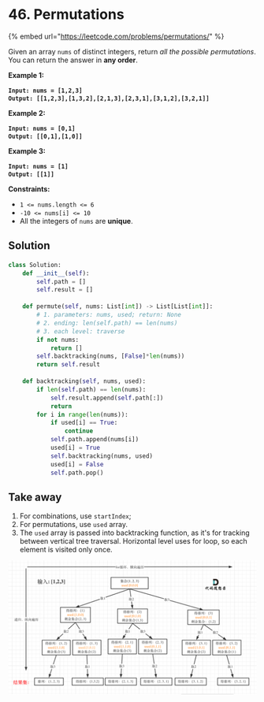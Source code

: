 # 46. Permutations

{% embed url="https://leetcode.com/problems/permutations/" %}

Given an array `nums` of distinct integers, return _all the possible permutations_. You can return the answer in **any order**.

&#x20;

**Example 1:**

<pre><code><strong>Input: nums = [1,2,3]
</strong><strong>Output: [[1,2,3],[1,3,2],[2,1,3],[2,3,1],[3,1,2],[3,2,1]]
</strong></code></pre>

**Example 2:**

<pre><code><strong>Input: nums = [0,1]
</strong><strong>Output: [[0,1],[1,0]]
</strong></code></pre>

**Example 3:**

<pre><code><strong>Input: nums = [1]
</strong><strong>Output: [[1]]
</strong></code></pre>

&#x20;

**Constraints:**

* `1 <= nums.length <= 6`
* `-10 <= nums[i] <= 10`
* All the integers of `nums` are **unique**.

## Solution

```python
class Solution:
    def __init__(self):
        self.path = []
        self.result = []

    def permute(self, nums: List[int]) -> List[List[int]]:
        # 1. parameters: nums, used; return: None
        # 2. ending: len(self.path) == len(nums)
        # 3. each level: traverse
        if not nums:
            return []
        self.backtracking(nums, [False]*len(nums))
        return self.result

    def backtracking(self, nums, used):
        if len(self.path) == len(nums):
            self.result.append(self.path[:])
            return
        for i in range(len(nums)):
            if used[i] == True:
                continue
            self.path.append(nums[i])
            used[i] = True
            self.backtracking(nums, used)
            used[i] = False
            self.path.pop()
```

## Take away

1. For combinations, use `startIndex`;
2. For permutations, use `used` array.
3. The `used` array is passed into backtracking function, as it's for tracking between vertical tree traversal. Horizontal level uses for loop, so each element is visited only once.

![](<../../.gitbook/assets/image (2).png>)
